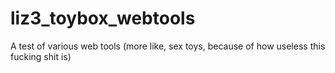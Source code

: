 # liz3_toybox_webtools
A test of various web tools (more like, sex toys, because of how useless this fucking shit is)
